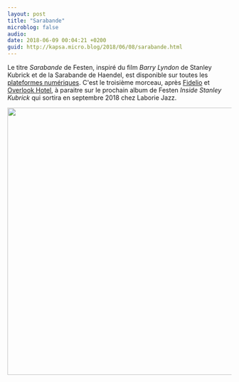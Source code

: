 ```yaml
---
layout: post
title: "Sarabande"
microblog: false
audio: 
date: 2018-06-09 00:04:21 +0200
guid: http://kapsa.micro.blog/2018/06/08/sarabande.html
---
```

Le titre _Sarabande_ de Festen, inspiré du film _Barry Lyndon_ de Stanley Kubrick et de la Sarabande de Haendel, est disponible sur toutes les [plateformes numériques](http://smarturl.it/Sarabande_Festen). C'est le troisième morceau, après [Fidelio](http://jeankapsa.com/2018/04/03/fidelio.html) et [Overlook Hotel](http://jeankapsa.com/2018/05/11/overlook-hotel.html), à paraitre sur le prochain album de Festen _Inside Stanley Kubrick_ qui sortira en septembre 2018 chez Laborie Jazz.

<img src="http://www.jeankapsa.com/uploads/2018/abba4c6c35.jpg" width="600" height="600" />
